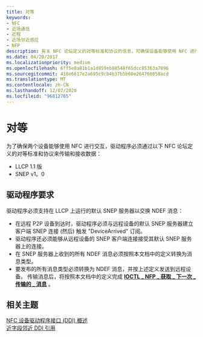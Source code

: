 ```yaml
---
title: 对等
keywords:
- NFC
- 近场通信
- 近程
- 近场邻近感应
- NFP
description: 有关 NFC 论坛定义的对等标准和协议的信息，可确保设备能够使用 NFC 进行交互。
ms.date: 04/20/2017
ms.localizationpriority: medium
ms.openlocfilehash: 6ff5e0a81b1a1d859eb88548f65dcc85363a7096
ms.sourcegitcommit: 418e6617e2a695c9cb4b37b5b60e264760858acd
ms.translationtype: MT
ms.contentlocale: zh-CN
ms.lasthandoff: 12/07/2020
ms.locfileid: "96812765"
---
```

# <a name="peer-to-peer"></a>对等


为了确保两个设备能够使用 NFC 进行交互，驱动程序必须通过以下 NFC 论坛定义的对等标准和协议来传输和接收数据：

-   LLCP 1.1 版
-   SNEP v1。0

## <a name="driver-requirements"></a>驱动程序要求


驱动程序必须支持在 LLCP 上运行的默认 SNEP 服务器以交换 NDEF 消息：

-   在远程 P2P 设备到达时，驱动程序必须与远程设备的默认 SNEP 服务器建立客户端 SNEP 连接 (然后) 触发 "DeviceArrived" 订阅。
-   驱动程序还必须能够从远程设备的 SNEP 客户端连接接受其默认 SNEP 服务器上的连接。
-   在 SNEP 服务器上收到的所有 NDEF 消息必须按照本文档中的定义转换为消息类型。
-   要发布的所有消息类型必须转换为 NDEF 消息，并按上述定义发送到远程设备。 传输消息后，将按照本文档中的定义完成 [**IOCTL \_ NFP \_ 获取 \_ 下一次 \_ 传输的 \_ 消息**](/windows-hardware/drivers/ddi/nfpdev/ni-nfpdev-ioctl_nfp_get_next_transmitted_message) 。

 

 
## <a name="related-topics"></a>相关主题
[NFC 设备驱动程序接口 (DDI) 概述](/windows-hardware/drivers/ddi/index)  
[近字段邻近 DDI 引用](/windows-hardware/drivers/ddi/index)
